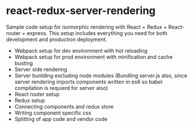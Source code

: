 # react-redux-server-rendering

Sample code setup for isomorphic rendering with React + Redux + React-router + express. This setup includes everything you need for both development and production deployment.

* Webpack setup for dev environment with hot reloading
* Webpack setup for prod environment with minification and cache busting
* Server side rendering
* Server bunlding excluding node modules (Bundling server.js also, since server rendering imports components written in es6 so babel compilation is requierd for server also)
* React router setup
* Redux setup
* Connecting components and redux store
* Writing component specific css
* Splitting of app code and vendor code
